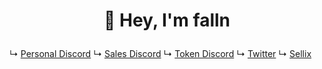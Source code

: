 # <p align="center">👋 Hey, I'm falln</p>

↳ [Personal Discord](https://discord.com/users/709121953213972551)
↳ [Sales Discord](https://discord.com/users/920084794111557632)
↳ [Token Discord](https://discord.gg/kAMpd65pVM)
↳ [Twitter](https://discord.com/fallnx)
↳ [Sellix](https://sellix.io/falln)
